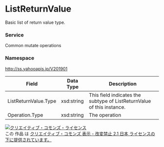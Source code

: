 # ListReturnValue
Basic list of return value type.
### Service
Common mutate operations

### Namespace
http://ss.yahooapis.jp/V201901

| Field | Data Type | Description | 
|---|---|---|
| ListReturnValue.Type| xsd:string| This field indicates the subtype of ListReturnValue of this instance. |
| Operation.Type| xsd:string| The operation |

<a rel="license" href="http://creativecommons.org/licenses/by-nd/2.1/jp/"><img alt="クリエイティブ・コモンズ・ライセンス" style="border-width:0" src="https://i.creativecommons.org/l/by-nd/2.1/jp/88x31.png" /></a><br />この 作品 は <a rel="license" href="http://creativecommons.org/licenses/by-nd/2.1/jp/">クリエイティブ・コモンズ 表示 - 改変禁止 2.1 日本 ライセンスの下に提供されています。</a>
